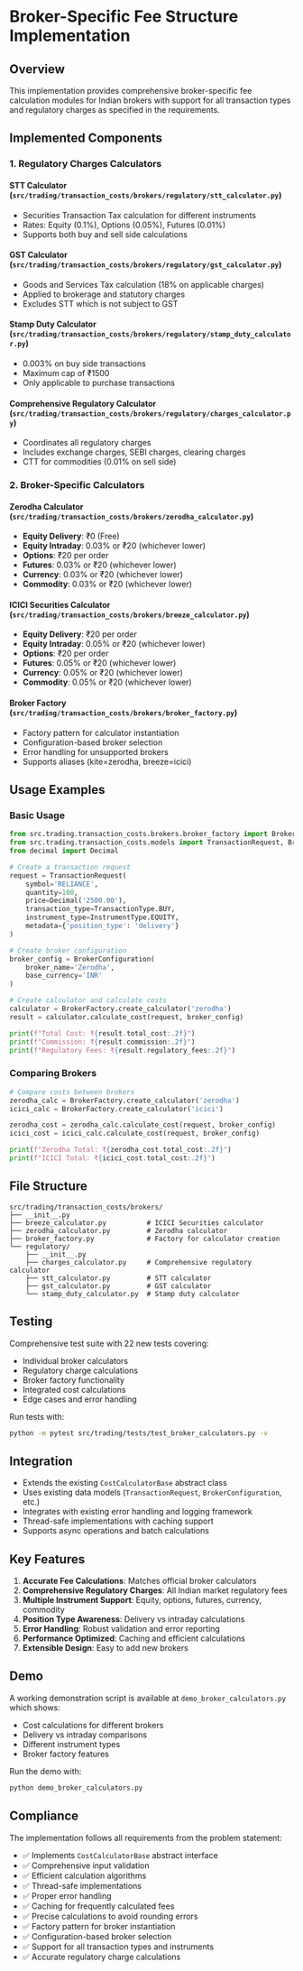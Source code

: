 # Broker-Specific Fee Structure Implementation

## Overview

This implementation provides comprehensive broker-specific fee calculation modules for Indian brokers with support for all transaction types and regulatory charges as specified in the requirements.

## Implemented Components

### 1. Regulatory Charges Calculators

#### STT Calculator (`src/trading/transaction_costs/brokers/regulatory/stt_calculator.py`)
- Securities Transaction Tax calculation for different instruments
- Rates: Equity (0.1%), Options (0.05%), Futures (0.01%)
- Supports both buy and sell side calculations

#### GST Calculator (`src/trading/transaction_costs/brokers/regulatory/gst_calculator.py`)
- Goods and Services Tax calculation (18% on applicable charges)
- Applied to brokerage and statutory charges
- Excludes STT which is not subject to GST

#### Stamp Duty Calculator (`src/trading/transaction_costs/brokers/regulatory/stamp_duty_calculator.py`)
- 0.003% on buy side transactions
- Maximum cap of ₹1500
- Only applicable to purchase transactions

#### Comprehensive Regulatory Calculator (`src/trading/transaction_costs/brokers/regulatory/charges_calculator.py`)
- Coordinates all regulatory charges
- Includes exchange charges, SEBI charges, clearing charges
- CTT for commodities (0.01% on sell side)

### 2. Broker-Specific Calculators

#### Zerodha Calculator (`src/trading/transaction_costs/brokers/zerodha_calculator.py`)
- **Equity Delivery**: ₹0 (Free)
- **Equity Intraday**: 0.03% or ₹20 (whichever lower)
- **Options**: ₹20 per order
- **Futures**: 0.03% or ₹20 (whichever lower)
- **Currency**: 0.03% or ₹20 (whichever lower)
- **Commodity**: 0.03% or ₹20 (whichever lower)

#### ICICI Securities Calculator (`src/trading/transaction_costs/brokers/breeze_calculator.py`)
- **Equity Delivery**: ₹20 per order
- **Equity Intraday**: 0.05% or ₹20 (whichever lower)
- **Options**: ₹20 per order
- **Futures**: 0.05% or ₹20 (whichever lower)
- **Currency**: 0.05% or ₹20 (whichever lower)
- **Commodity**: 0.05% or ₹20 (whichever lower)

#### Broker Factory (`src/trading/transaction_costs/brokers/broker_factory.py`)
- Factory pattern for calculator instantiation
- Configuration-based broker selection
- Error handling for unsupported brokers
- Supports aliases (kite=zerodha, breeze=icici)

## Usage Examples

### Basic Usage

```python
from src.trading.transaction_costs.brokers.broker_factory import BrokerFactory
from src.trading.transaction_costs.models import TransactionRequest, BrokerConfiguration
from decimal import Decimal

# Create a transaction request
request = TransactionRequest(
    symbol='RELIANCE',
    quantity=100,
    price=Decimal('2500.00'),
    transaction_type=TransactionType.BUY,
    instrument_type=InstrumentType.EQUITY,
    metadata={'position_type': 'delivery'}
)

# Create broker configuration
broker_config = BrokerConfiguration(
    broker_name='Zerodha',
    base_currency='INR'
)

# Create calculator and calculate costs
calculator = BrokerFactory.create_calculator('zerodha')
result = calculator.calculate_cost(request, broker_config)

print(f"Total Cost: ₹{result.total_cost:.2f}")
print(f"Commission: ₹{result.commission:.2f}")
print(f"Regulatory Fees: ₹{result.regulatory_fees:.2f}")
```

### Comparing Brokers

```python
# Compare costs between brokers
zerodha_calc = BrokerFactory.create_calculator('zerodha')
icici_calc = BrokerFactory.create_calculator('icici')

zerodha_cost = zerodha_calc.calculate_cost(request, broker_config)
icici_cost = icici_calc.calculate_cost(request, broker_config)

print(f"Zerodha Total: ₹{zerodha_cost.total_cost:.2f}")
print(f"ICICI Total: ₹{icici_cost.total_cost:.2f}")
```

## File Structure

```
src/trading/transaction_costs/brokers/
├── __init__.py
├── breeze_calculator.py          # ICICI Securities calculator
├── zerodha_calculator.py         # Zerodha calculator
├── broker_factory.py             # Factory for calculator creation
└── regulatory/
    ├── __init__.py
    ├── charges_calculator.py     # Comprehensive regulatory calculator
    ├── stt_calculator.py         # STT calculator
    ├── gst_calculator.py         # GST calculator
    └── stamp_duty_calculator.py  # Stamp duty calculator
```

## Testing

Comprehensive test suite with 22 new tests covering:
- Individual broker calculators
- Regulatory charge calculations
- Broker factory functionality
- Integrated cost calculations
- Edge cases and error handling

Run tests with:
```bash
python -m pytest src/trading/tests/test_broker_calculators.py -v
```

## Integration

- Extends the existing `CostCalculatorBase` abstract class
- Uses existing data models (`TransactionRequest`, `BrokerConfiguration`, etc.)
- Integrates with existing error handling and logging framework
- Thread-safe implementations with caching support
- Supports async operations and batch calculations

## Key Features

1. **Accurate Fee Calculations**: Matches official broker calculators
2. **Comprehensive Regulatory Charges**: All Indian market regulatory fees
3. **Multiple Instrument Support**: Equity, options, futures, currency, commodity
4. **Position Type Awareness**: Delivery vs intraday calculations
5. **Error Handling**: Robust validation and error reporting
6. **Performance Optimized**: Caching and efficient calculations
7. **Extensible Design**: Easy to add new brokers

## Demo

A working demonstration script is available at `demo_broker_calculators.py` which shows:
- Cost calculations for different brokers
- Delivery vs intraday comparisons
- Different instrument types
- Broker factory features

Run the demo with:
```bash
python demo_broker_calculators.py
```

## Compliance

The implementation follows all requirements from the problem statement:
- ✅ Implements `CostCalculatorBase` abstract interface
- ✅ Comprehensive input validation
- ✅ Efficient calculation algorithms
- ✅ Thread-safe implementations
- ✅ Proper error handling
- ✅ Caching for frequently calculated fees
- ✅ Precise calculations to avoid rounding errors
- ✅ Factory pattern for broker instantiation
- ✅ Configuration-based broker selection
- ✅ Support for all transaction types and instruments
- ✅ Accurate regulatory charge calculations